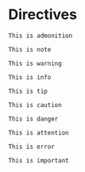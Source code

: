 # Directives 

```{admonition} Admonition Title
This is admonition
```

```{note}
This is note
```

```{warning}
This is warning
```

```{info}
This is info
```

```{tip}
This is tip
```

```{caution}
This is caution
```

```{danger}
This is danger
```

```{attention}
This is attention
```

```{error}
This is error
```

```{important}
This is important
```
